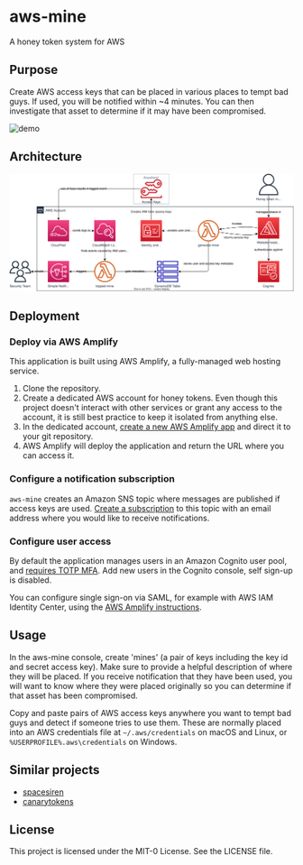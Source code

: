 # aws-mine

A honey token system for AWS

## Purpose

Create AWS access keys that can be placed in various places to tempt bad guys. If used, you will be notified within ~4 minutes. You can then investigate that asset to determine if it may have been compromised.

![demo](demo.gif)

## Architecture

![Architecture diagram](architecture.drawio.svg)

## Deployment

### Deploy via AWS Amplify

This application is built using AWS Amplify, a fully-managed web hosting service.

1. Clone the repository.
2. Create a dedicated AWS account for honey tokens. Even though this project doesn't interact with other services or grant any access to the account, it is still best practice to keep it isolated from anything else.
3. In the dedicated account, [create a new AWS Amplify app](https://console.aws.amazon.com/amplify/create/add-repo) and direct it to your git repository.
4. AWS Amplify will deploy the application and return the URL where you can access it.

### Configure a notification subscription

`aws-mine` creates an Amazon SNS topic where messages are published if access keys are used. [Create a subscription](https://docs.aws.amazon.com/sns/latest/dg/sns-create-subscribe-endpoint-to-topic.html) to this topic with an email address where you would like to receive notifications.

### Configure user access

By default the application manages users in an Amazon Cognito user pool, and [requires TOTP MFA](https://docs.amplify.aws/react/build-a-backend/auth/concepts/multi-factor-authentication/#configure-multi-factor-authentication). Add new users in the Cognito console, self sign-up is disabled.

You can configure single sign-on via SAML, for example with AWS IAM Identity Center, using the [AWS Amplify instructions](https://docs.amplify.aws/react/build-a-backend/auth/concepts/external-identity-providers/#configure-saml-provider).

## Usage

In the aws-mine console, create 'mines' (a pair of keys including the key id and secret access key). Make sure to provide a helpful description of where they will be placed. If you receive notification that they have been used, you will want to know where they were placed originally so you can determine if that asset has been compromised.

Copy and paste pairs of AWS access keys anywhere you want to tempt bad guys and detect if someone tries to use them. These are normally placed into an AWS credentials file at `~/.aws/credentials` on macOS and Linux, or `%USERPROFILE%.aws\credentials` on Windows.

## Similar projects

- [spacesiren](https://github.com/spacesiren/spacesiren)
- [canarytokens](https://docs.canarytokens.org/guide/aws-keys-token.html)

## License

This project is licensed under the MIT-0 License. See the LICENSE file.

